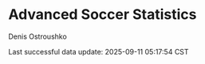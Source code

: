 # Advanced Soccer Statistics
Denis Ostroushko

<!-- gfm -->

Last successful data update: 2025-09-11 05:17:54 CST
